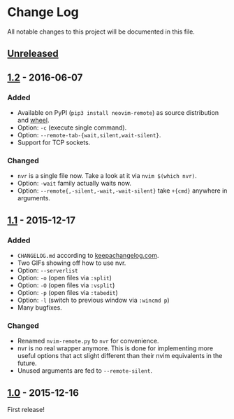# Change Log

All notable changes to this project will be documented in this file.

## [Unreleased]

## [1.2] - 2016-06-07

### Added

- Available on PyPI (`pip3 install neovim-remote`) as source distribution and
  [wheel](http://pythonwheels.com).
- Option: `-c` (execute single command).
- Option: `--remote-tab-{wait,silent,wait-silent}`.
- Support for TCP sockets.

### Changed

- `nvr` is a single file now. Take a look at it via `nvim $(which nvr)`.
- Option: `-wait` family actually waits now.
- Option: `--remote{,-silent,-wait,-wait-silent}` take `+{cmd}` anywhere in
  arguments.

## [1.1] - 2015-12-17

### Added

- `CHANGELOG.md` according to [keepachangelog.com](http://keepachangelog.com).
- Two GIFs showing off how to use nvr.
- Option: `--serverlist`
- Option: `-o` (open files via `:split`)
- Option: `-O` (open files via `:vsplit`)
- Option: `-p` (open files via `:tabedit`)
- Option: `-l` (switch to previous window via `:wincmd p`)
- Many bugfixes.

### Changed

- Renamed `nvim-remote.py` to `nvr` for convenience.
- nvr is no real wrapper anymore. This is done for implementing more useful
  options that act slight different than their nvim equivalents in the future.
- Unused arguments are fed to `--remote-silent`.

## [1.0] - 2015-12-16

First release!

[Unreleased]: https://github.com/mhinz/neovim-remote/compare/v1.2...HEAD
[1.2]: https://github.com/mhinz/neovim-remote/compare/v1.1...v1.2
[1.1]: https://github.com/mhinz/neovim-remote/compare/v1.0...v1.1
[1.0]: https://github.com/mhinz/neovim-remote/compare/37d851b...v1.0
